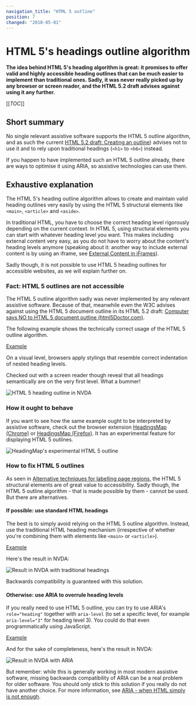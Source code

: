 ```yaml
---
navigation_title: "HTML 5 outline"
position: 7
changed: "2018-05-01"
---
```


# HTML 5's headings outline algorithm

**The idea behind HTML 5's heading algorithm is great: it promises to offer valid and highly accessible heading outlines that can be much easier to implement than traditional ones. Sadly, it was never really picked up by any browser or screen reader, and the HTML 5.2 draft advises against using it any further.**

[[_TOC_]]

## Short summary

No single relevant assistive software supports the HTML 5 outline algorithm, and as such the current [HTML 5.2 draft: Creating an outline](https://www.w3.org/TR/html52/sections.html#creating-an-outline)) advises not to use it and to rely upon traditional headings (`<h1>` to `<h6>`) instead.

If you happen to have implemented such an HTML 5 outline already, there are ways to optimise it using ARIA, so assistive technologies can use them.

## Exhaustive explanation

The HTML 5's heading outline algorithm allows to create and maintain valid heading outlines very easily by using the HTML 5 structural elements like `<main>`, `<article>` and `<aside>`.

In traditional HTML, you have to choose the correct heading level rigorously depending on the current context. In HTML 5, using structural elements you can start with whatever heading level you want. This makes including external content very easy, as you do not have to worry about the content's heading levels anymore (speaking about it: another way to include external content is by using an iframe, see [External Content in iFrames](/examples/headings/iframes)).

Sadly though, it is not possible to use HTML 5 heading outlines for accessible websites, as we will explain further on.

### Fact: HTML 5 outlines are not accessible

The HTML 5 outline algorithm sadly was never implemented by any relevant assistive software. Because of that, meanwhile even the W3C advises against using the HTML 5 document outline in its HTML 5.2 draft: [Computer says NO to HTML 5 document outline (html5Doctor.com)](http://html5doctor.com/computer-says-no-to-html5-document-outline/).

The following example shows the technically correct usage of the HTML 5 outline algorithm.

[Example](_examples/html-5-headings-outline)

On a visual level, browsers apply stylings that resemble correct indentation of nested heading levels.

Checked out with a screen reader though reveal that all headings semantically are on the very first level. What a bummer!

![HTML 5 heading outline in NVDA](_media/html5-heading-outline-in-nvda.png)

### How it ought to behave

If you want to see how the same example ought to be interpreted by assistive software, check out the browser extension [HeadingsMap (Chrome)](https://chrome.google.com/webstore/detail/headingsmap/flbjommegcjonpdmenkdiocclhjacmbi) or [HeadingsMap (Firefox)](https://addons.mozilla.org/en-US/firefox/addon/headingsmap/). It has an experimental feature for displaying HTML 5 outlines.

![HeadingMap's experimental HTML 5 outline](_media/headingmaps-experimental-html5-outline.png)

### How to fix HTML 5 outlines

As seen in [Alternative techniques for labelling page regions](/examples/headings/alternative-techniques), the HTML 5 structural elements are of great value to accessibility. Sadly though, the HTML 5 outline algorithm - that is made possible by them - cannot be used. But there are alternatives.

#### If possible: use standard HTML headings

The best is to simply avoid relying on the HTML 5 outline algorithm. Instead, use the traditional HTML heading mechanism (irrespective of whether you're combining them with elements like `<main>` or `<article>`).

[Example](_examples/html-5-headings-outline-with-traditionally-numbered-headings)

Here's the result in NVDA:

![Result in NVDA with traditional headings](_media/result-in-nvda-with-traditional-headings.png)

Backwards compatibility is guaranteed with this solution.

#### Otherwise: use ARIA to overrule heading levels

If you really need to use HTML 5 outline, you can try to use ARIA's `role="heading"` together with `aria-level` (to set a specific level, for example `aria-level="3"` for heading level 3). You could do that even programmatically using JavaScript.

[Example](_examples/html-5-headings-outline-with-aria-level-fixes)

And for the sake of completeness, here's the result in NVDA:

![Result in NVDA with ARIA](_media/result-in-nvda-with-aria.png)

But remember: while this is generally working in most modern assistive software, missing backwards compatibility of ARIA can be a real problem for older software. You should only stick to this solution if you really do not have another choice. For more information, see [ARIA - when HTML simply is not enough](/knowledge/aria).
